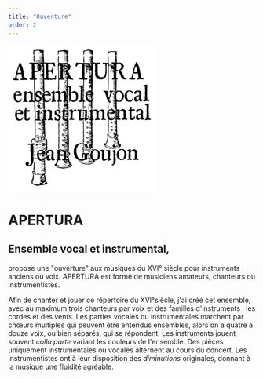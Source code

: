 ```yaml
---
title: "Ouverture"
order: 2
---
```

![logo](https://github.com/ensembleapertura/test-website-repo-3796/blob/main/images/Logo%20APERTURA-resized-300x225.png?raw=true "Apertura, direction Jean Goujon")

# APERTURA

## Ensemble vocal et instrumental, 
propose une "ouverture" aux musiques du XVI° siècle pour instruments anciens ou voix. APERTURA est formé de musiciens amateurs, chanteurs ou instrumentistes.

Afin de chanter et jouer ce répertoire du XVI°siècle, j'ai créé cet ensemble, avec au maximum trois chanteurs par voix et des familles d'instruments : les cordes et des vents. Les parties vocales ou instrumentales marchent par chœurs multiples qui peuvent être entendus ensembles, alors on a quatre à douze voix, ou bien séparés, qui se répondent. Les instruments jouent souvent _colla parte_ variant les couleurs de l'ensemble. Des pièces uniquement instrumentales ou vocales alternent au cours du concert.
Les instrumentistes ont à leur disposition des _diminutions_ originales, donnant à la musique une fluidité agréable. 